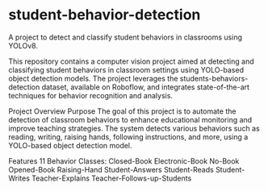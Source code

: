 # student-behavior-detection
A project to detect and classify student behaviors in classrooms using YOLOv8.

This repository contains a computer vision project aimed at detecting and classifying student behaviors in classroom settings using YOLO-based object detection models. The project leverages the students-behaviors-detection dataset, available on Roboflow, and integrates state-of-the-art techniques for behavior recognition and analysis.

Project Overview
Purpose
The goal of this project is to automate the detection of classroom behaviors to enhance educational monitoring and improve teaching strategies. The system detects various behaviors such as reading, writing, raising hands, following instructions, and more, using a YOLO-based object detection model.

Features
11 Behavior Classes:
Closed-Book
Electronic-Book
No-Book
Opened-Book
Raising-Hand
Student-Answers
Student-Reads
Student-Writes
Teacher-Explains
Teacher-Follows-up-Students
